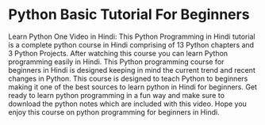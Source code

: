 # Python Basic Tutorial For Beginners
Learn Python One Video in Hindi: This Python Programming in Hindi tutorial is a complete python course in Hindi comprising of 13 Python chapters and 3 Python Projects. After watching this course you can learn Python programming easily in Hindi. This Python programming course for beginners in Hindi is designed keeping in mind the current trend and recent changes in Python. This course is designed to teach Python to beginners making it one of the best sources to learn python in Hindi for beginners. Get ready to learn python programming in a fun way and make sure to download the python notes which are included with this video. Hope you enjoy this course on python programming for beginners in Hindi.
